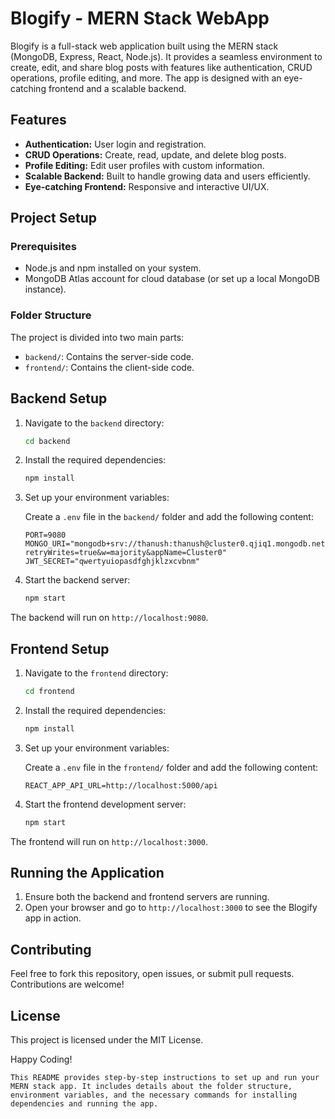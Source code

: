 
# Blogify - MERN Stack WebApp

Blogify is a full-stack web application built using the MERN stack (MongoDB, Express, React, Node.js). It provides a seamless environment to create, edit, and share blog posts with features like authentication, CRUD operations, profile editing, and more. The app is designed with an eye-catching frontend and a scalable backend.

## Features
- **Authentication:** User login and registration.
- **CRUD Operations:** Create, read, update, and delete blog posts.
- **Profile Editing:** Edit user profiles with custom information.
- **Scalable Backend:** Built to handle growing data and users efficiently.
- **Eye-catching Frontend:** Responsive and interactive UI/UX.

## Project Setup

### Prerequisites
- Node.js and npm installed on your system.
- MongoDB Atlas account for cloud database (or set up a local MongoDB instance).

### Folder Structure

The project is divided into two main parts:

- `backend/`: Contains the server-side code.
- `frontend/`: Contains the client-side code.

## Backend Setup

1. Navigate to the `backend` directory:

   ```bash
   cd backend
   ```

2. Install the required dependencies:

   ```bash
   npm install
   ```

3. Set up your environment variables:

   Create a `.env` file in the `backend/` folder and add the following content:

   ```
   PORT=9080
   MONGO_URI="mongodb+srv://thanush:thanush@cluster0.qjiq1.mongodb.net/?retryWrites=true&w=majority&appName=Cluster0"
   JWT_SECRET="qwertyuiopasdfghjklzxcvbnm"
   ```

4. Start the backend server:

   ```bash
   npm start
   ```

The backend will run on `http://localhost:9080`.

## Frontend Setup

1. Navigate to the `frontend` directory:

   ```bash
   cd frontend
   ```

2. Install the required dependencies:

   ```bash
   npm install
   ```

3. Set up your environment variables:

   Create a `.env` file in the `frontend/` folder and add the following content:

   ```
   REACT_APP_API_URL=http://localhost:5000/api
   ```

4. Start the frontend development server:

   ```bash
   npm start
   ```

The frontend will run on `http://localhost:3000`.

## Running the Application

1. Ensure both the backend and frontend servers are running.
2. Open your browser and go to `http://localhost:3000` to see the Blogify app in action.

## Contributing

Feel free to fork this repository, open issues, or submit pull requests. Contributions are welcome!

## License

This project is licensed under the MIT License.

Happy Coding!
```
This README provides step-by-step instructions to set up and run your MERN stack app. It includes details about the folder structure, environment variables, and the necessary commands for installing dependencies and running the app.
